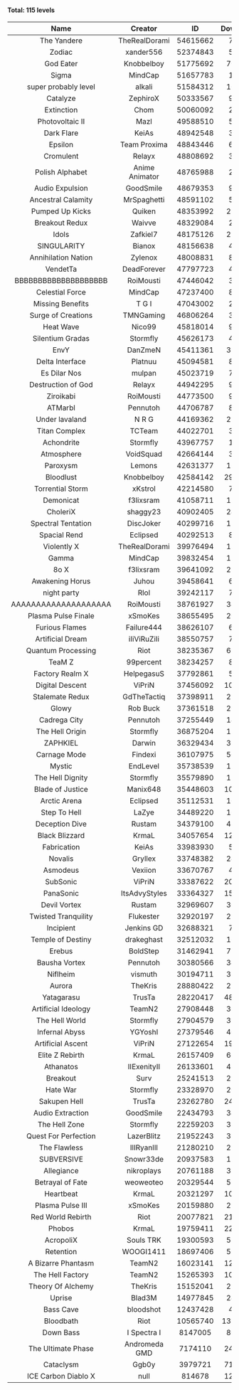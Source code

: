 #### Total: 115 levels

| Name | Creator | ID | Downloads | Likes |
|:---:|:---:|:---:|:---:|:---:|
| The Yandere | TheRealDorami | 54615662 | 78184 | 24933
| Zodiac | xander556 | 52374843 | 56893 | 7705
| God Eater | Knobbelboy | 51775692 | 709601 | 91338
| Sigma | MindCap | 51657783 | 13730 | 2077
| super probably level | alkali | 51584312 | 100731 | 7330
| Catalyze | ZephiroX | 50333567 | 92727 | 7909
| Extinction | Chom | 50060092 | 25532 | 2171
| Photovoltaic II | Mazl | 49588510 | 53658 | 4992
| Dark Flare | KeiAs | 48942548 | 36183 | 3956
| Epsilon | Team Proxima | 48843446 | 63036 | 6346
| Cromulent | Relayx | 48808692 | 37851 | 4777
| Polish Alphabet | Anime Animator | 48765988 | 26359 | 2047
| Audio Expulsion | GoodSmile | 48679353 | 93591 | 7944
| Ancestral Calamity | MrSpaghetti | 48591102 | 52266 | 4791
| Pumped Up Kicks | Quiken | 48353992 | 281158 | 42807
| Breakout Redux | Waivve | 48329084 | 29392 | 2822
| Idols | Zafkiel7 | 48175126 | 221896 | 25906
| SINGULARITY | Bianox | 48156638 | 45511 | 7085
| Annihilation Nation | Zylenox | 48008831 | 86512 | 7833
| VendetTa | DeadForever | 47797723 | 40476 | 3824
| BBBBBBBBBBBBBBBBBBBB | RoiMousti | 47446042 | 31254 | 2837
| Celestial Force  | MindCap | 47237400 | 87010 | 7948
| Missing Benefits | T G I | 47043002 | 29307 | 2263
| Surge of Creations | TMNGaming | 46806264 | 31223 | 2901
| Heat Wave | Nico99 | 45818014 | 93575 | 8432
| Silentium Gradas | Stormfly | 45626173 | 49307 | 4164
| EnvY | DanZmeN | 45411361 | 332024 | 29221
| Delta Interface | Platnuu | 45094581 | 87862 | 8533
| Es Dilar Nos | mulpan | 45023719 | 71547 | 6329
| Destruction of God | Relayx | 44942295 | 93260 | 9203
| Ziroikabi | RoiMousti | 44773500 | 92935 | 7743
| ATMarbl | Pennutoh | 44706787 | 89010 | 7817
| Under lavaland | N R G | 44169362 | 271226 | 24369
| Titan Complex | TCTeam | 44022701 | 31659 | 3290
| Achondrite | Stormfly | 43967757 | 19351 | 2049
| Atmosphere | VoidSquad | 42664144 | 39629 | 3236
| Paroxysm | Lemons | 42631377 | 169308 | 13738
| Bloodlust | Knobbelboy | 42584142 | 2919549 | 272621
| Torrential Storm | xKstrol | 42214580 | 78185 | 2145
| Demonicat | f3lixsram | 41058711 | 171152 | 13682
| CholeriX | shaggy23 | 40902405 | 244462 | 18571
| Spectral Tentation | DiscJoker | 40299716 | 126282 | 9025
| Spacial Rend | Eclipsed | 40292513 | 86038 | 7455
| Violently X | TheRealDorami | 39976494 | 138369 | 12142
| Gamma | MindCap | 39832454 | 137476 | 12213
| 8o X | f3lixsram | 39641092 | 280247 | 21708
| Awakening Horus | Juhou | 39458641 | 67636 | 6023
| night party | Rlol | 39242117 | 74218 | 7076
| AAAAAAAAAAAAAAAAAAAA | RoiMousti | 38761927 | 344761 | 22611
| Plasma Pulse Finale | xSmoKes | 38655495 | 201430 | 17841
| Furious Flames | Failure444 | 38626107 | 60009 | 4693
| Artificial Dream | iIiViRuZiIi | 38550757 | 77672 | 6674
| Quantum Processing | Riot | 38235367 | 690275 | 46705
| TeaM Z | 99percent | 38234257 | 87479 | 6956
| Factory Realm X | HelpegasuS | 37792861 | 51092 | 4864
| Digital Descent | ViPriN | 37456092 | 1010506 | 93525
| Stalemate Redux | GdTheTactiq | 37398911 | 232039 | 17417
| Glowy | Rob Buck | 37361518 | 261984 | 26057
| Cadrega City | Pennutoh | 37255449 | 148114 | 13346
| The Hell Origin | Stormfly | 36875204 | 125237 | 9961
| ZAPHKIEL | Darwin | 36329434 | 319922 | 33994
| Carnage Mode | Findexi | 36107975 | 502224 | 47221
| Mystic | EndLevel | 35738539 | 175536 | 16148
| The Hell Dignity | Stormfly | 35579890 | 159900 | 13561
| Blade of Justice | Manix648 | 35448603 | 1011628 | 102533
| Arctic Arena | Eclipsed | 35112531 | 106338 | 8082
| Step To Hell | LaZye | 34489220 | 165168 | 16505
| Deception Dive | Rustam | 34379100 | 488768 | 33275
| Black Blizzard | KrmaL | 34057654 | 1239581 | 118570
| Fabrication | KeiAs | 33983930 | 56949 | 6177
| Novalis | Gryllex | 33748382 | 249816 | 22398
| Asmodeus | Vexiion | 33670767 | 49745 | 4612
| SubSonic | ViPriN | 33387622 | 2007553 | 151502
| PanaSonic | ItsAdvyStyles | 33364327 | 1575263 | 193594
| Devil Vortex | Rustam | 32969607 | 304357 | 27053
| Twisted Tranquility | Flukester | 32920197 | 224181 | 21774
| Incipient | Jenkins GD | 32688321 | 71448 | 6653
| Temple of Destiny | drakeghast | 32512032 | 168443 | 16318
| Erebus | BoldStep | 31462941 | 715776 | 66165
| Bausha Vortex | Pennutoh | 30380566 | 342413 | 30677
| Niflheim | vismuth | 30194711 | 318883 | 25415
| Aurora | TheKris | 28880422 | 225383 | 20994
| Yatagarasu  | TrusTa | 28220417 | 4894039 | 448346
| Artificial Ideology | TeamN2 | 27908448 | 366180 | 36259
| The Hell World | Stormfly | 27904579 | 393515 | 28534
| Infernal Abyss | YGYoshI | 27379546 | 404244 | 40033
| Artificial Ascent | ViPriN | 27122654 | 1945245 | 168869
| Elite Z Rebirth | KrmaL | 26157409 | 666678 | 43192
| Athanatos | IIExenityII | 26133601 | 436741 | 48058
| Breakout | Surv | 25241513 | 299667 | 30068
| Hate War | Stormfly | 23328970 | 209607 | 15727
| Sakupen Hell | TrusTa | 23262780 | 2453873 | 177067
| Audio Extraction | GoodSmile | 22434793 | 347233 | 32925
| The Hell Zone | Stormfly | 22259203 | 381456 | 24749
| Quest For Perfection | LazerBlitz | 21952243 | 381902 | 32853
| The Flawless | IlIRyanIlI | 21280210 | 273744 | 24548
| SUBVERSIVE | Snowr33de | 20937583 | 124506 | 15536
| Allegiance | nikroplays | 20761188 | 384647 | 41245
| Betrayal of Fate | weoweoteo | 20329544 | 553407 | 51200
| Heartbeat | KrmaL | 20321297 | 1001009 | 87850
| Plasma Pulse III | xSmoKes | 20159880 | 291756 | 28199
| Red World Rebirth | Riot | 20077821 | 2134800 | 140280
| Phobos | KrmaL | 19759411 | 2206439 | 197513
| AcropoliX | Souls TRK | 19300593 | 592257 | 78123
| Retention | WOOGI1411 | 18697406 | 592023 | 71829
| A Bizarre Phantasm | TeamN2 | 16023141 | 1228038 | 121052
| The Hell Factory | TeamN2 | 15265393 | 1007778 | 97689
| Theory Of Alchemy | TheKris | 15152041 | 238172 | 17378
| Uprise | Blad3M | 14977845 | 247810 | 23085
| Bass Cave | bloodshot | 12437428 | 47676 | 5040
| Bloodbath | Riot | 10565740 | 13959107 | 1253097
| Down Bass | I Spectra I | 8147005 | 802540 | 71384
| The Ultimate Phase | Andromeda GMD | 7174110 | 2400809 | 237322
| Cataclysm | Ggb0y | 3979721 | 7148084 | 562650
| ICE Carbon Diablo X | null | 814678 | 1297477 | 92322
